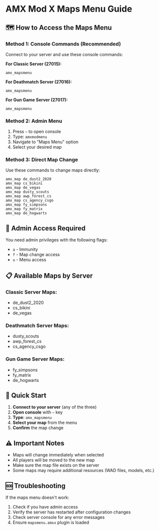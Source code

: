 # AMX Mod X Maps Menu Guide

## 🗺️ **How to Access the Maps Menu**

### **Method 1: Console Commands (Recommended)**
Connect to your server and use these console commands:

**For Classic Server (27015):**
```
amx_mapsmenu
```

**For Deathmatch Server (27016):**
```
amx_mapsmenu
```

**For Gun Game Server (27017):**
```
amx_mapsmenu
```

### **Method 2: Admin Menu**
1. Press `~` to open console
2. Type: `amxmodmenu`
3. Navigate to "Maps Menu" option
4. Select your desired map

### **Method 3: Direct Map Change**
Use these commands to change maps directly:

```
amx_map de_dust2_2020
amx_map cs_bikini
amx_map de_vegas
amx_map dusty_scouts
amx_map awp_forest_cs
amx_map cs_agency_csgo
amx_map fy_simpsons
amx_map fy_matrix
amx_map de_hogwarts
```

## 🔑 **Admin Access Required**

You need admin privileges with the following flags:
- `a` - Immunity
- `f` - Map change access
- `u` - Menu access

## 📋 **Available Maps by Server**

### **Classic Server Maps:**
- de_dust2_2020
- cs_bikini  
- de_vegas

### **Deathmatch Server Maps:**
- dusty_scouts
- awp_forest_cs
- cs_agency_csgo

### **Gun Game Server Maps:**
- fy_simpsons
- fy_matrix
- de_hogwarts

## 🚀 **Quick Start**

1. **Connect to your server** (any of the three)
2. **Open console** with `~` key
3. **Type**: `amx_mapsmenu`
4. **Select your map** from the menu
5. **Confirm** the map change

## ⚠️ **Important Notes**

- Maps will change immediately when selected
- All players will be moved to the new map
- Make sure the map file exists on the server
- Some maps may require additional resources (WAD files, models, etc.)

## 🆘 **Troubleshooting**

If the maps menu doesn't work:
1. Check if you have admin access
2. Verify the server has restarted after configuration changes
3. Check server console for any error messages
4. Ensure `mapsmenu.amxx` plugin is loaded

